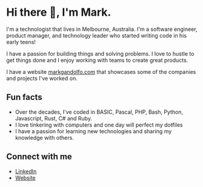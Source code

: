 # Hi there 👋, I'm Mark.

I'm a technologist that lives in Melbourne, Australia. I'm a software engineer, product manager, and technology leader who started writing code in his early teens!

I have a passion for building things and solving problems. I love to hustle to get things done and I enjoy working with teams to create great products.

I have a website [markgandolfo.com](https://markgandolfo.com) that showcases some of the companies and projects I've worked on.

## Fun facts

- Over the decades, I've coded in BASIC, Pascal, PHP, Bash, Python, Javascript, Rust, C# and Ruby.
- I love tinkering with computers and one day will perfect my dotfiles
- I have a passion for learning new technologies and sharing my knowledge with others.


## Connect with me
- [LinkedIn](https://www.linkedin.com/in/magandolfo/)
- [Website](https://markgandolfo.com)

